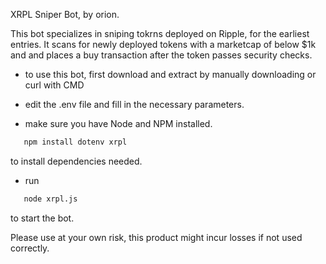 XRPL Sniper Bot, by orion.

This bot specializes in sniping tokrns deployed on Ripple, for the earliest entries.
It scans for newly deployed tokens with a marketcap of below $1k and and places a buy transaction after the token passes security checks.

- to use this bot, first download and extract by manually downloading or curl with CMD

- edit the .env file and fill in the necessary parameters.

- make sure you have Node and NPM installed.

```bash
   npm install dotenv xrpl
```
  to install dependencies needed.

- run
```bash
   node xrpl.js
```
  to start the bot.

Please use at your own risk, this product might incur losses if not used correctly.
